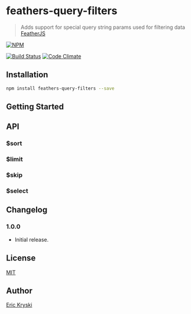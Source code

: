 feathers-query-filters
=========================

> Adds support for special query string params used for filtering data [FeatherJS](https://github.com/feathersjs)

[![NPM](https://nodei.co/npm/feathers-query-filters.png?downloads=true&stars=true)](https://nodei.co/npm/feathers-query-filters/)

[![Build Status](https://travis-ci.org/feathersjs/feathers-query-filters.png?branch=master)](https://travis-ci.org/feathersjs/feathers-query-filters)
[![Code Climate](https://codeclimate.com/github/feathersjs/feathers--query-filters.png)](https://codeclimate.com/github/feathersjs/feathers--query-filters)

## Installation

```bash
npm install feathers-query-filters --save
```

## Getting Started


## API

### $sort

### $limit

### $skip

### $select

## Changelog

### 1.0.0
* Initial release.

## License

[MIT](LICENSE)

## Author

[Eric Kryski](https://github.com/ekryski)
